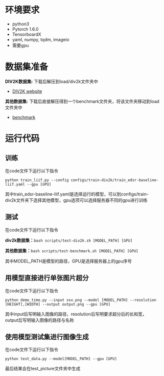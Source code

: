 # 环境要求 #
* python3
* Pytorch 1.6.0
* TensorboardX
* yaml, numpy, tqdm, imageio
* 需要gpu

# 数据集准备 #
__DIV2K数据集:__  下载后解压到load/div2k文件夹中
* [DIV2K website](https://data.vision.ee.ethz.ch/cvl/DIV2K)

__其他数据集:__ 下载后直接解压得到一个benchmark文件夹，将该文件夹移动到load文件夹中
* [benchmark](https://cv.snu.ac.kr/research/EDSR/benchmark.tar)

# 运行代码 #

## 训练 ##

在code文件下运行以下指令

`python train_liif.py --config configs/train-div2k/train_edsr-baseline-liif.yaml --gpu [GPU] ` 

其中train_edsr-baseline-liif.yaml是选择运行的模型，可以到configs/train-div2k文件夹下选择其他模型，gpu选项可以选择服务器不同的gpu进行训练

## 测试 ##

在code文件下运行以下指令

__div2k数据集：__`bash scripts/test-div2k.sh [MODEL_PATH] [GPU]`

__其他数据集：__`bash scripts/test-benchmark.sh [MODEL_PATH] [GPU]`

其中MODEL_PATH是模型的路径，GPU是选择服务器上的gpu序号

## 用模型直接进行单张图片超分 ##

在code文件下运行以下指令

`python demo_time.py --input xxx.png --model [MODEL_PATH] --resolution [HEIGHT],[WIDTH] --output output.png --gpu [GPU]`

其中input后写明输入图像的路径，resolution后写明要求超分后的长和宽，output后写明输入图像的路径与名称

## 使用模型测试集进行图像生成 ##

在code文件下运行以下指令

`python test_data.py --model[MODEL_PATH] --gpu [GPU]`

最后结果会在test_picture文件夹中生成
